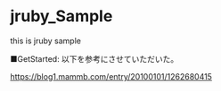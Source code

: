 # jruby_Sample
this is jruby sample

■GetStarted: 以下を参考にさせていただいた。

https://blog1.mammb.com/entry/20100101/1262680415

